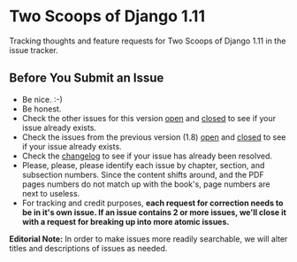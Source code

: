 Two Scoops of Django 1.11
===================================================

Tracking thoughts and feature requests for Two Scoops of Django 1.11 in the issue tracker.

Before You Submit an Issue
----------------------------

* Be nice. :-)
* Be honest.
* Check the other issues for this version [open](https://github.com/twoscoops/two-scoops-of-django-1.11/issues?state=open) and [closed](https://github.com/twoscoops/two-scoops-of-django-1.11/issues?state=closed) to see if your issue already exists.
* Check the issues from the previous version (1.8) [open](https://github.com/twoscoops/two-scoops-of-django-1.8/issues?state=open) and [closed](https://github.com/twoscoops/two-scoops-of-django-1.8/issues?state=closed) to see if your issue already exists.
* Check the [changelog](https://github.com/twoscoops/two-scoops-of-django-1.11/blob/master/changelog.md) to see if your issue has already been resolved.
* Please, please, please identify each issue by chapter, section, and subsection numbers. Since the content shifts around, and the PDF pages numbers do not match up with the book's, page numbers are next to useless.
* For tracking and credit purposes, **each request for correction needs to be in it's own issue. If an issue contains 2 or more issues, we'll close it with a request for breaking up into more atomic issues.**

**Editorial Note:** In order to make issues more readily searchable, we will alter titles and descriptions of issues as needed.

